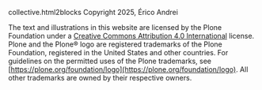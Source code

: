 collective.html2blocks Copyright 2025, Érico Andrei

The text and illustrations in this website are licensed by the Plone Foundation under a [Creative Commons Attribution 4.0 International](https://creativecommons.org/licenses/by/4.0/) license. Plone and the Plone® logo are registered trademarks of the Plone Foundation, registered in the United States and other countries. For guidelines on the permitted uses of the Plone trademarks, see [https://plone.org/foundation/logo](https://plone.org/foundation/logo). All other trademarks are owned by their respective owners.
